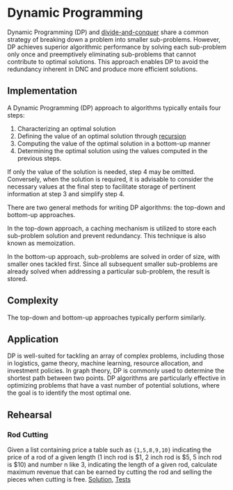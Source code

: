 # Dynamic Programming

Dynamic Programming (DP) and [divide-and-conquer](../dnc) share a common strategy of breaking down a problem into smaller sub-problems. However, DP achieves superior algorithmic performance by solving each sub-problem only once and preemptively eliminating sub-problems that cannot contribute to optimal solutions. This approach enables DP to avoid the redundancy inherent in DNC and produce more efficient solutions.

## Implementation

A Dynamic Programming (DP) approach to algorithms typically entails four steps:

1. Characterizing an optimal solution
2. Defining the value of an optimal solution through [recursion](../recursion)
3. Computing the value of the optimal solution in a bottom-up manner
4. Determining the optimal solution using the values computed in the previous steps.

If only the value of the solution is needed, step 4 may be omitted. Conversely, when the solution is required, it is advisable to consider the necessary values at the final step to facilitate storage of pertinent information at step 3 and simplify step 4.

There are two general methods for writing DP algorithms: the top-down and bottom-up approaches.

In the top-down approach, a caching mechanism is utilized to store each sub-problem solution and prevent redundancy. This technique is also known as memoization.

In the bottom-up approach, sub-problems are solved in order of size, with smaller ones tackled first. Since all subsequent smaller sub-problems are already solved when addressing a particular sub-problem, the result is stored.

## Complexity

The top-down and bottom-up approaches typically perform similarly.

## Application

DP is well-suited for tackling an array of complex problems, including those in logistics, game theory, machine learning, resource allocation, and investment policies. In graph theory, DP is commonly used to determine the shortest path between two points. DP algorithms are particularly effective in optimizing problems that have a vast number of potential solutions, where the goal is to identify the most optimal one.

## Rehearsal

### Rod Cutting

Given a list containing price a table such as `{1,5,8,9,10}` indicating the price of a rod of a given length (1 inch rod is $1, 2 inch rod is $5, 5 inch rod is $10) and number n like 3, indicating the length of a given rod, calculate maximum revenue that can be earned by cutting the rod and selling the pieces when cutting is free. [Solution](rod_cutting.go), [Tests](rod_cutting_test.go)
